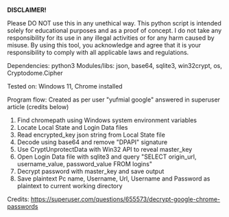 <b>DISCLAIMER!</b>
<p>
Please DO NOT use this in any unethical way.
This python script is intended solely for educational purposes and as a proof of concept.
I do not take any responsibility for its use in any illegal activities or for any harm caused by misuse.
By using this tool, you acknowledge and agree that it is your responsibility to comply with all applicable laws and regulations.

Dependencies: python3
Modules/libs: json, base64, sqlite3, win32crypt, os, Cryptodome.Cipher

Tested on: Windows 11, Chrome installed

Program flow: Created as per user "yufmial google" answered in superuser article (credits below)
1. Find chromepath using Windows system environment variables
2. Locate Local State and Login Data files
3. Read encrypted_key json string from Local State file
4. Decode using base64 and remove "DPAPI" signature
5. Use CryptUnprotectData with Win32 API to reveal master_key
6. Open Login Data file with sqlite3 and query "SELECT origin_url, username_value, password_value FROM logins"
7. Decrypt password with master_key and save output
8. Save plaintext Pc name, Username, Url, Username and Password as plaintext to current working directory

Credits: https://superuser.com/questions/655573/decrypt-google-chrome-passwords
</p>
